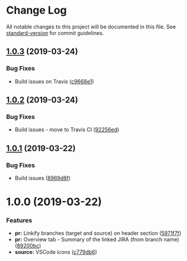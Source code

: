 # Change Log

All notable changes to this project will be documented in this file. See [standard-version](https://github.com/conventional-changelog/standard-version) for commit guidelines.

## [1.0.3](https://github.com/joancaron/refined-bitbucket-server/compare/v1.0.2...v1.0.3) (2019-03-24)

### Bug Fixes

- Build issues on Travis ([c9668e1](https://github.com/joancaron/refined-bitbucket-server/commit/c9668e1))

## [1.0.2](https://github.com/joancaron/refined-bitbucket-server/compare/v1.0.1...v1.0.2) (2019-03-24)

### Bug Fixes

- Build issues - move to Travis CI ([92256ed](https://github.com/joancaron/refined-bitbucket-server/commit/92256ed))

## [1.0.1](https://github.com/joancaron/refined-bitbucket-server/compare/v1.0.0...v1.0.1) (2019-03-22)

### Bug Fixes

- Build issues ([8969d8f](https://github.com/joancaron/refined-bitbucket-server/commit/8969d8f))

# 1.0.0 (2019-03-22)

### Features

- **pr:** Linkify branches (target and source) on header section ([5971f7f](https://github.com/joancaron/refined-bitbucket-server/commit/5971f7f))
- **pr:** Overview tab - Summary of the linked JIRA (from branch name) ([89200bc](https://github.com/joancaron/refined-bitbucket-server/commit/89200bc))
- **source:** VSCode icons ([c779db6](https://github.com/joancaron/refined-bitbucket-server/commit/c779db6))
